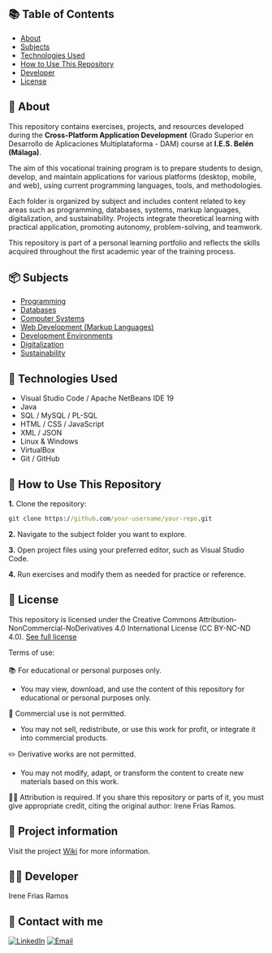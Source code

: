 ## 📚 Table of Contents
- [About](#-about)
- [Subjects](#-subjects)
- [Technologies Used](#-technologies-used)
- [How to Use This Repository](#-how-to-use-this-repository)
- [Developer](#-developer)
- [License](#-license)
 
## 📌 About  
This repository contains exercises, projects, and resources developed during the **Cross-Platform Application Development** (Grado Superior en Desarrollo de Aplicaciones Multiplataforma - DAM) course at **I.E.S. Belén (Málaga)**.

The aim of this vocational training program is to prepare students to design, develop, and maintain applications for various platforms (desktop, mobile, and web), using current programming languages, tools, and methodologies.

Each folder is organized by subject and includes content related to key areas such as programming, databases, systems, markup languages, digitalization, and sustainability. Projects integrate theoretical learning with practical application, promoting autonomy, problem-solving, and teamwork.

This repository is part of a personal learning portfolio and reflects the skills acquired throughout the first academic year of the training process.


## 📦 Subjects
- [Programming](https://github.com/Irene-Frias/1DAM/tree/main/Java-Programming)
- [Databases](https://github.com/Irene-Frias/1DAM/tree/main/Base%20de%20Datos)
- [Computer Systems](https://github.com/Irene-Frias/1DAM/tree/main/Sistemas%20Inform%C3%A1ticos)
- [Web Development (Markup Languages)](https://github.com/Irene-Frias/1DAM/tree/main/Lenguaje%20de%20Marcas)
- [Development Environments](https://github.com/Irene-Frias/1DAM/tree/main/Entornos%20en%20Desarrollo)
- [Digitalization](https://github.com/Irene-Frias/1DAM/tree/main/Digitalizaci%C3%B3n)
- [Sustainability](https://github.com/Irene-Frias/1DAM/tree/main/Sostenibilidad)


## 🧰 Technologies Used
- Visual Studio Code / Apache NetBeans IDE 19  
- Java
- SQL / MySQL / PL-SQL
- HTML / CSS / JavaScript
- XML / JSON
- Linux & Windows
- VirtualBox
- Git / GitHub

## 🚀 How to Use This Repository
**1.** Clone the repository:
   ```cmd
   git clone https://github.com/your-username/your-repo.git
   ```
**2.** Navigate to the subject folder you want to explore.

**3.** Open project files using your preferred editor, such as Visual Studio Code.

**4.** Run exercises and modify them as needed for practice or reference.

## 📄 License
This repository is licensed under the Creative Commons Attribution-NonCommercial-NoDerivatives 4.0 International License (CC BY-NC-ND 4.0). [See full license](https://creativecommons.org/licenses/by-nc-nd/4.0/deed.es)

Terms of use: 
<br/><br/>
📚 For educational or personal purposes only.
- You may view, download, and use the content of this repository for educational or personal purposes only.

🚫 Commercial use is not permitted.
- You may not sell, redistribute, or use this work for profit, or integrate it into commercial products.

✏️ Derivative works are not permitted.
- You may not modify, adapt, or transform the content to create new materials based on this work.

🙋‍♀️ Attribution is required. If you share this repository or parts of it, you must give appropriate credit, citing the original author: Irene Frías Ramos.

## 📖 Project information
Visit the project [Wiki](https://github.com/Irene-Frias/1DAM/wiki) for more information.

## 👩‍💻 Developer
Irene Frias Ramos

## 📱 Contact with me 
[![LinkedIn](https://img.shields.io/badge/LinkedIn-0077B5?style=for-the-badge&logo=linkedin&logoColor=white)](https://www.linkedin.com/in/IreneFrías/)
[![Email](https://img.shields.io/badge/Email-D14836?style=for-the-badge&logo=gmail&logoColor=white)](mailto:irene15frias@gmail.com)
